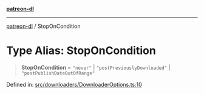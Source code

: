 [**patreon-dl**](../README.md)

***

[patreon-dl](../README.md) / StopOnCondition

# Type Alias: StopOnCondition

> **StopOnCondition** = `"never"` \| `"postPreviouslyDownloaded"` \| `"postPublishDateOutOfRange"`

Defined in: [src/downloaders/DownloaderOptions.ts:10](https://github.com/patrickkfkan/patreon-dl/blob/faebc79e7105b755ed4bb91829b93f102ad3b38c/src/downloaders/DownloaderOptions.ts#L10)
